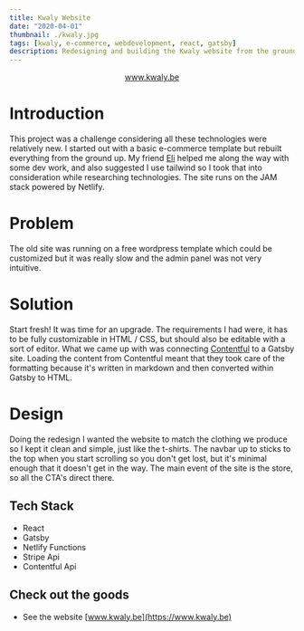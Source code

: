 ```yaml
---
title: Kwaly Website
date: "2020-04-01"
thumbnail: ./kwaly.jpg
tags: [kwaly, e-commerce, webdevelopment, react, gatsby]
description: Redesigning and building the Kwaly website from the ground up using Gatsby, React and Netlify
---
```


<div style="text-align:center">
<a href="https://www.kwaly.be" target="_blank">www.kwaly.be</a>
</div>

# Introduction

This project was a challenge considering all these technologies were relatively new. I started out with a basic e-commerce template but rebuilt everything from the ground up. My friend [Eli](https://ecolpaert.com/) helped me along the way with some dev work, and also suggested I use tailwind so I took that into consideration while researching technologies. The site runs on the JAM stack powered by Netlify.

# Problem

The old site was running on a free wordpress template which could be customized but it was really slow and the admin panel was not very intuitive.

# Solution

Start fresh! It was time for an upgrade. The requirements I had were, it has to be fully customizable in HTML / CSS, but should also be editable with a sort of editor. What we came up with was connecting [Contentful](https://www.contentful.com/) to a Gatsby site. Loading the content from Contentful meant that they took care of the formatting because it's written in markdown and then converted within Gatsby to HTML.

# Design

Doing the redesign I wanted the website to match the clothing we produce so I kept it clean and simple, just like the t-shirts. The navbar up to sticks to the top when you start scrolling so you don't get lost, but it's minimal enough that it doesn't get in the way.
The main event of the site is the store, so all the CTA's direct there.

## Tech Stack

- React
- Gatsby
- Netlify Functions
- Stripe Api
- Contentful Api

## Check out the goods

- See the website [www.kwaly.be](https://www.kwaly.be)

